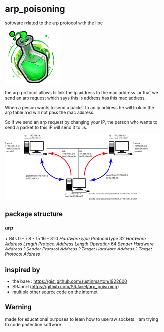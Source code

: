 # arp_poisoning

software related to the arp protocol with the libc

![fiole](image/fiole_verte.png)

the arp protocol allows to link the ip address to 
the mac address for that we send an arp 
request which says this ip address has this mac address. 

When a person wants to send a packet to an ip address he 
will look in the arp table and will not pass the mac address. 

So if we send an arp request by changing your IP, the person 
who wants to send a packet to this IP will send it to us.

![schema](image/schema.png)

## package structure

### arp

<tbody>
    <tr>
        <th colspan="1">+
        </th>
        <th colspan="8" width="25%">Bits 0 - 7
        </th>
        <th colspan="8" width="25%">8 - 15
        </th>
        <th colspan="16" width="50%">16 - 31
        </th>
    </tr>
    <tr>
        <th>0
        </th>
        <td colspan="16"><span class="lang-en" lang="en"><i>Hardware type</i></span>
        </td>
        <td colspan="16"><span class="lang-en" lang="en"><i>Protocol type</i></span>
        </td>
    </tr>
    <tr>
        <th>32
        </th>
        <td colspan="8"><span class="lang-en" lang="en"><i>Hardware Address Length</i></span>
        </td>
        <td colspan="8"><span class="lang-en" lang="en"><i>Protocol Address Length</i></span>
        </td>
        <td colspan="16"><span class="lang-en" lang="en"><i>Operation</i></span>
        </td>
    </tr>
    <tr>
        <th>64
        </th>
        <td colspan="32"><span class="lang-en" lang="en"><i>Sender Hardware Address</i></span>
        </td>
    </tr>
    <tr>
        <th>?
        </th>
        <td colspan="32"><span class="lang-en" lang="en"><i>Sender Protocol Address</i></span>
        </td>
    </tr>
    <tr>
        <th>?
        </th>
        <td colspan="32"><span class="lang-en" lang="en"><i>Target Hardware Address</i></span>
        </td>
    </tr>
    <tr>
        <th>?
        </th>
        <td colspan="32"><span class="lang-en" lang="en"><i>Target Protocol Address</i></span>
        </td>
    </tr>
</tbody>
</table>
</td>
</tr>
</tbody>
</table>


## inspired by

- the base : https://gist.github.com/austinmarton/1922600
- SRJanel (https://github.com/SRJanel/arp_poisoning)
- multiple other source code on the internet

## Warning

made for educational purposes to learn how to use raw sockets. I am trying to code protection software